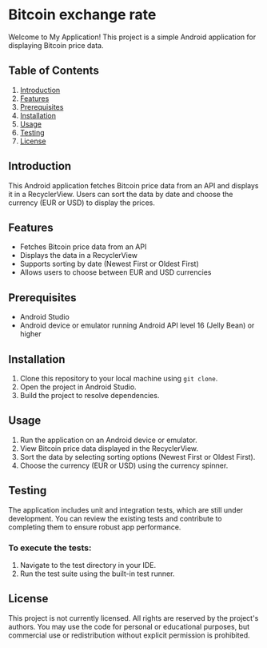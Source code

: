 # Bitcoin exchange rate

Welcome to My Application! This project is a simple Android application for displaying Bitcoin price data.

## Table of Contents
1. [Introduction](#introduction)
2. [Features](#features)
3. [Prerequisites](#prerequisites)
4. [Installation](#installation)
5. [Usage](#usage)
6. [Testing](#testing)
7. [License](#license)

## Introduction
This Android application fetches Bitcoin price data from an API and displays it in a RecyclerView. Users can sort the data by date and choose the currency (EUR or USD) to display the prices.

## Features
- Fetches Bitcoin price data from an API
- Displays the data in a RecyclerView
- Supports sorting by date (Newest First or Oldest First)
- Allows users to choose between EUR and USD currencies

## Prerequisites
- Android Studio
- Android device or emulator running Android API level 16 (Jelly Bean) or higher

## Installation
1. Clone this repository to your local machine using `git clone`.
2. Open the project in Android Studio.
3. Build the project to resolve dependencies.

## Usage
1. Run the application on an Android device or emulator.
2. View Bitcoin price data displayed in the RecyclerView.
3. Sort the data by selecting sorting options (Newest First or Oldest First).
4. Choose the currency (EUR or USD) using the currency spinner.

## Testing
The application includes unit and integration tests, which are still under development. You can review the existing tests and contribute to completing them to ensure robust app performance.
### To execute the tests:
1. Navigate to the test directory in your IDE.
2. Run the test suite using the built-in test runner.

## License
This project is not currently licensed. All rights are reserved by the project's authors. You may use the code for personal or educational purposes, but commercial use or redistribution without explicit permission is prohibited.

